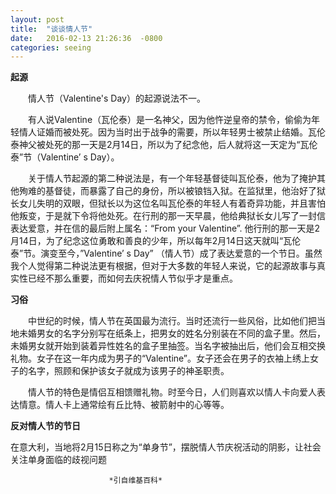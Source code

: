 ```yaml
---
layout: post
title:  "谈谈情人节"
date:   2016-02-13 21:26:36  -0800
categories: seeing
---
```

**起源**

　　情人节（Valentine's Day）的起源说法不一。

　　有人说Valentine（瓦伦泰）是一名神父，因为他忤逆皇帝的禁令，偷偷为年轻情人证婚而被处死。因为当时出于战争的需要，所以年轻男士被禁止结婚。瓦伦泰神父被处死的那一天是2月14日，所以为了纪念他，后人就将这一天定为“瓦伦泰”节（Valentine’ s Day）。

 　　关于情人节起源的第二种说法是，有一个年轻基督徒叫瓦伦泰，他为了掩护其他殉难的基督徒，而暴露了自己的身份，所以被锒铛入狱。在监狱里，他治好了狱长女儿失明的双眼，但狱长以为这位名叫瓦伦泰的年轻人有着奇异功能，并且害怕他叛变，于是就下令将他处死。在行刑的那一天早晨，他给典狱长女儿写了一封信表达爱意，并在信的最后附上属名：“From your Valentine”. 他行刑的那一天是2月14日，为了纪念这位勇敢和善良的少年，所以每年2月14日这天就叫“瓦伦泰”节。演变至今，”Valentine’ s Day” （情人节）成了表达爱意的一个节日。虽然我个人觉得第二种说法更有根据，但对于大多数的年轻人来说，它的起源故事与真实性已经不那么重要，而如何去庆祝情人节似乎才是重点。

**习俗**

　　中世纪的时候，情人节在英国最为流行。当时还流行一些风俗，比如他们把当地未婚男女的名字分别写在纸条上，把男女的姓名分别装在不同的盒子里。然后，未婚男女就开始到装着异性姓名的盒子里抽签。当名字被抽出后，他们会互相交换礼物。女子在这一年内成为男子的“Valentine”。女子还会在男子的衣袖上绣上女子的名字，照顾和保护该女子就成为该男子的神圣职责。

　　情人节的特色是情侣互相馈赠礼物。时至今日，人们则喜欢以情人卡向爱人表达情意。情人卡上通常绘有丘比特、被箭射中的心等等。

**反对情人节的节日**

  在意大利，当地将2月15日称之为“单身节”，摆脱情人节庆祝活动的阴影，让社会关注单身面临的歧视问题

                          *引自维基百科*
